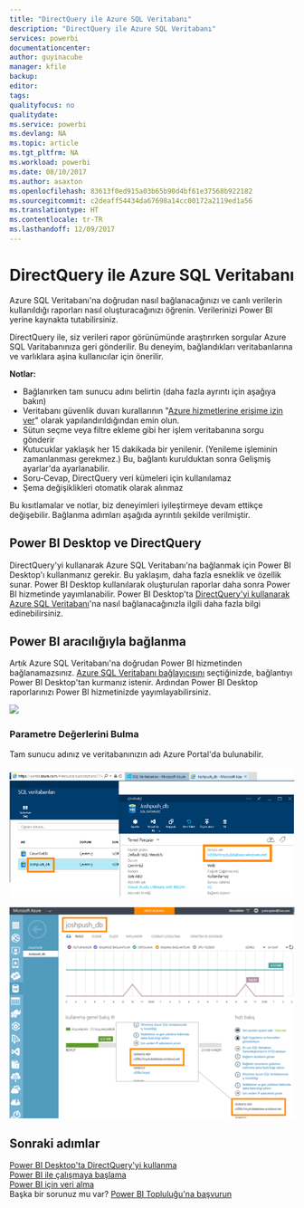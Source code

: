 ```yaml
---
title: "DirectQuery ile Azure SQL Veritabanı"
description: "DirectQuery ile Azure SQL Veritabanı"
services: powerbi
documentationcenter: 
author: guyinacube
manager: kfile
backup: 
editor: 
tags: 
qualityfocus: no
qualitydate: 
ms.service: powerbi
ms.devlang: NA
ms.topic: article
ms.tgt_pltfrm: NA
ms.workload: powerbi
ms.date: 08/10/2017
ms.author: asaxton
ms.openlocfilehash: 83613f0ed915a03b65b90d4bf61e37568b922182
ms.sourcegitcommit: c2deaff54434da67698a14cc00172a2119ed1a56
ms.translationtype: HT
ms.contentlocale: tr-TR
ms.lasthandoff: 12/09/2017
---
```

# <a name="azure-sql-database-with-directquery"></a>DirectQuery ile Azure SQL Veritabanı
Azure SQL Veritabanı'na doğrudan nasıl bağlanacağınızı ve canlı verilerin kullanıldığı raporları nasıl oluşturacağınızı öğrenin. Verilerinizi Power BI yerine kaynakta tutabilirsiniz.

DirectQuery ile, siz verileri rapor görünümünde araştırırken sorgular Azure SQL Varitabanınıza geri gönderilir. Bu deneyim, bağlandıkları veritabanlarına ve varlıklara aşina kullanıcılar için önerilir.

**Notlar:**

* Bağlanırken tam sunucu adını belirtin (daha fazla ayrıntı için aşağıya bakın)
* Veritabanı güvenlik duvarı kurallarının "[Azure hizmetlerine erişime izin ver](https://msdn.microsoft.com/library/azure/ee621782.aspx)" olarak yapılandırıldığından emin olun.
* Sütun seçme veya filtre ekleme gibi her işlem veritabanına sorgu gönderir
* Kutucuklar yaklaşık her 15 dakikada bir yenilenir. (Yenileme işleminin zamanlanması gerekmez.) Bu, bağlantı kurulduktan sonra Gelişmiş ayarlar'da ayarlanabilir.
* Soru-Cevap, DirectQuery veri kümeleri için kullanılamaz
* Şema değişiklikleri otomatik olarak alınmaz

Bu kısıtlamalar ve notlar, biz deneyimleri iyileştirmeye devam ettikçe değişebilir. Bağlanma adımları aşağıda ayrıntılı şekilde verilmiştir. 

## <a name="power-bi-desktop-and-directquery"></a>Power BI Desktop ve DirectQuery
DirectQuery'yi kullanarak Azure SQL Veritabanı'na bağlanmak için Power BI Desktop'ı kullanmanız gerekir. Bu yaklaşım, daha fazla esneklik ve özellik sunar. Power BI Desktop kullanılarak oluşturulan raporlar daha sonra Power BI hizmetinde yayımlanabilir. Power BI Desktop'ta [DirectQuery'yi kullanarak Azure SQL Veritabanı](desktop-use-directquery.md)'na nasıl bağlanacağınızla ilgili daha fazla bilgi edinebilirsiniz. 

## <a name="connecting-through-power-bi"></a>Power BI aracılığıyla bağlanma
Artık Azure SQL Veritabanı'na doğrudan Power BI hizmetinden bağlanamazsınız. [Azure SQL Veritabanı bağlayıcısını](https://app.powerbi.com/getdata/bigdata/azure-sql-database-with-live-connect) seçtiğinizde, bağlantıyı Power BI Desktop'tan kurmanız istenir. Ardından Power BI Desktop raporlarınızı Power BI hizmetinizde yayımlayabilirsiniz. 

![](media/service-azure-sql-database-with-direct-connect/azure-sql-database-in-power-bi.png)

### <a name="finding-parameter-values"></a>Parametre Değerlerini Bulma
Tam sunucu adınız ve veritabanınızın adı Azure Portal'da bulunabilir.

![](media/service-azure-sql-database-with-direct-connect/azureportnew_update.png)

![](media/service-azure-sql-database-with-direct-connect/azureportal_update.png)

## <a name="next-steps"></a>Sonraki adımlar
[Power BI Desktop'ta DirectQuery'yi kullanma](desktop-use-directquery.md)  
[Power BI ile çalışmaya başlama](service-get-started.md)  
[Power BI için veri alma](service-get-data.md)  
Başka bir sorunuz mu var? [Power BI Topluluğu'na başvurun](http://community.powerbi.com/)

